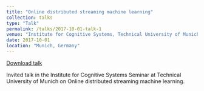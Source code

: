 ```yaml
---
title: "Online distributed streaming machine learning"
collection: talks
type: "Talk"
permalink: /talks/2017-10-01-talk-1
venue: "Institute for Cognitive Systems, Technical University of Munich"
date: 2017-10-01
location: "Munich, Germany"
---
```


[Download talk](https://github.com/caxenie/cristianaxenie.github.io/raw/master/files/CristianAxenie_Talk_TUM_ICS_2017.pdf)

Invited talk in the Institute for Cognitive Systems Seminar at Technical University of Munich on Online distributed streaming machine learning.
